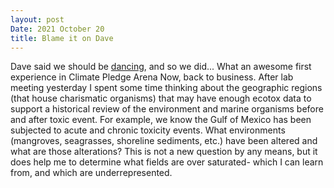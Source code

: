 ```yaml
---
layout: post
Date: 2021 October 20
title: Blame it on Dave
---
```


Dave said we should be [dancing](https://drive.google.com/file/d/17romRlI1F-mz1QtRkkx1yjUHxW4_1dp7/view?usp=sharing), and so we did... What an awesome first experience in Climate Pledge Arena
Now, back to business. After lab meeting yesterday I spent some time thinking about the geographic regions (that house charismatic organisms) that may have enough ecotox data to support a historical review of the environment and marine organisms before and after toxic event. For example, we know the Gulf of Mexico has been subjected to acute and chronic toxicity events. What environments (mangroves, seagrasses, shoreline sediments, etc.) have been altered and what are those alterations? This is not a new question by any means, but it does help me to determine what fields are over saturated- which I can learn from, and which are underrepresented.
